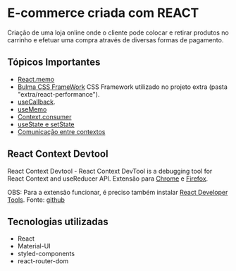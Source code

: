 
# E-commerce criada com REACT

Criação de uma loja online onde o cliente pode colocar e retirar produtos no carrinho e efetuar uma compra através de diversas formas de pagamento.

## Tópicos Importantes
* [React.memo](./notas-de-aula/memo.md)
* [Bulma CSS FrameWork](./notas-de-aula/bulma%20css%20framework.md) CSS Framework utilizado no projeto extra (pasta "extra/react-performance").
* [useCallback](./notas-de-aula/useCallback.md).
* [useMemo](./notas-de-aula/aula%206.07%20-%20useMemo.md)
* [Context.consumer](./notas-de-aula/aula%202.03%20-%20Context.consumer.md)
* [useState e setState](./notas-de-aula/useState%20e%20setState.md)
* [Comunicação entre contextos](./notas-de-aula/aula%206.03%20-%20comunica%C3%A7%C3%A3o%20entre%20contextos.md)

## React Context Devtool
React Context Devtool - React Context DevTool is a debugging tool for React Context and useReducer API. Extensão para [Chrome](https://chrome.google.com/webstore/detail/react-context-devtool/oddhnidmicpefilikhgeagedibnefkcf) e [Firefox](https://addons.mozilla.org/pt-BR/firefox/addon/react-context-devtool/).

OBS: Para a extensão funcionar, é preciso também instalar [React Developer Tools](https://chrome.google.com/webstore/detail/react-developer-tools/fmkadmapgofadopljbjfkapdkoienihi?hl=en). Fonte: [github](https://github.com/deeppatel234/react-context-devtool/issues/43)


## Tecnologias utilizadas
* React
* Material-UI
* styled-components
* react-router-dom


